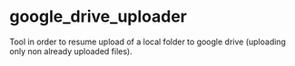 # google_drive_uploader
Tool in order to resume upload of a local folder to google drive (uploading only non already uploaded files).
